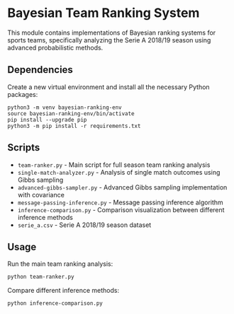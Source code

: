 # Bayesian Team Ranking System

This module contains implementations of Bayesian ranking systems for sports teams, specifically analyzing the Serie A 2018/19 season using advanced probabilistic methods.
## Dependencies

Create a new virtual environment and install all the necessary Python packages:

```
python3 -m venv bayesian-ranking-env
source bayesian-ranking-env/bin/activate
pip install --upgrade pip
python3 -m pip install -r requirements.txt
```

## Scripts

- `team-ranker.py` - Main script for full season team ranking analysis
- `single-match-analyzer.py` - Analysis of single match outcomes using Gibbs sampling
- `advanced-gibbs-sampler.py` - Advanced Gibbs sampling implementation with covariance
- `message-passing-inference.py` - Message passing inference algorithm
- `inference-comparison.py` - Comparison visualization between different inference methods
- `serie_a.csv` - Serie A 2018/19 season dataset

## Usage

Run the main team ranking analysis:
```bash
python team-ranker.py
```

Compare different inference methods:
```bash
python inference-comparison.py
```